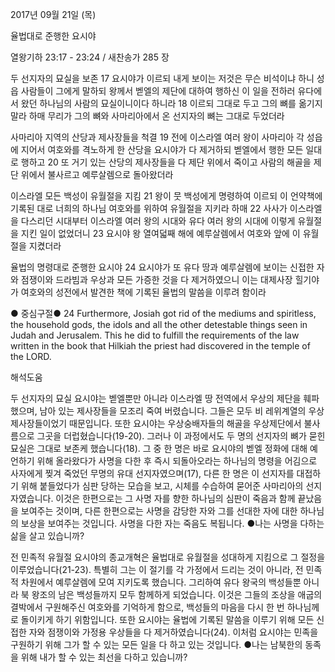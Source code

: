 2017년 09월 21일 (목)

율법대로 준행한 요시야



열왕기하 23:17 - 23:24 / 새찬송가 285 장


두 선지자의 묘실을 보존
17 요시야가 이르되 내게 보이는 저것은 무슨 비석이냐 하니 성읍 사람들이 그에게
말하되 왕께서 벧엘의 제단에 대하여 행하신 이 일을 전하러 유다에서 왔던 하나님의 사람의 묘실이니이다 하니라 18 이르되 그대로 두고 그의 뼈를 옮기지 말라 하매 무리가 그의 뼈와 사마리아에서 온 선지자의 뼈는 그대로 두었더라

사마리아 지역의 산당과 제사장들을 척결
19 전에 이스라엘 여러 왕이 사마리아 각 성읍에 지어서 여호와를 격노하게 한 산당을 요시야가 다 제거하되 벧엘에서 행한 모든 일대로 행하고 20 또 거기 있는 산당의 제사장들을 다 제단 위에서 죽이고 사람의 해골을 제단 위에서 불사르고 예루살렘으로 돌아왔더라

이스라엘 모든 백성이 유월절을 지킴
21 왕이 뭇 백성에게 명령하여 이르되 이 언약책에 기록된 대로 너희의 하나님 여호와를 위하여 유월절을 지키라 하매 22 사사가 이스라엘을 다스리던 시대부터 이스라엘 여러 왕의 시대와 유다 여러 왕의 시대에 이렇게 유월절을 지킨 일이 없었더니 23 요시야 왕 열여덟째 해에 예루살렘에서 여호와 앞에 이 유월절을 지켰더라 

율법의 명령대로 준행한 요시야
24 요시야가 또 유다 땅과 예루살렘에 보이는 신접한 자와 점쟁이와 드라빔과 우상과 모든 가증한 것을 다 제거하였으니 이는 대제사장 힐기야가 여호와의 성전에서 발견한 책에 기록된 율법의 말씀을 이루려 함이라

● 중심구절● 24 Furthermore, Josiah got rid of the mediums and spiritless, the household gods, the idols and all the other detestable things seen in Judah and Jerusalem. This he did to fulfill the requirements of the law written in the book that Hilkiah the priest had discovered in the temple of the LORD.

해석도움





두 선지자의 묘실
요시야는 벧엘뿐만 아니라 이스라엘 땅 전역에서 우상의 제단을 훼파했으며,
남아 있는 제사장들을 모조리 죽여 버렸습니다. 그들은 모두 비 레위계열의 우상제사장들이었기 때문입니다. 또한 요시야는 우상숭배자들의 해골을 우상제단에서 불사름으로 그곳을 더럽혔습니다(19-20). 그러나 이 과정에서도 두 명의 선지자의 뼈가 묻힌 묘실은 그대로 보존케 했습니다(18). 그 중 한 명은 바로 요시야의 벧엘 정화에 대해 예언하기 위해 올라왔다가 사명을 다한 후 즉시 되돌아오라는 하나님의 명령을 어김으로 사자에게 찢겨 죽었던 무명의 유대 선지자였으며(17), 다른 한 명은 이 선지자를 대접하기 위해 붙들었다가 심판 당하는 모습을 보고, 시체를 수습하여 묻어준 사마리아의 선지자였습니다. 이것은 한편으로는 그 사명 자를 향한 하나님의 심판이 죽음과 함께 끝났음을 보여주는 것이며, 다른 한편으로는 사명을 감당한 자와 그를 선대한 자에 대한 하나님의 보상을 보여주는 것입니다. 사명을 다한 자는 죽음도 복됩니다.
●나는 사명을 다하는 삶을 살고 있습니까?

전 민족적 유월절
요시야의 종교개혁은 율법대로 유월절을 성대하게 지킴으로 그 절정을 이루었습니다(21-23). 특별히 그는 이 절기를 각 가정에서 드리는 것이 아니라, 전 민족적 차원에서 예루살렘에 모여 지키도록 했습니다. 그리하여 유다 왕국의 백성들뿐 아니라 북 왕조의 남은 백성들까지 모두 함께하게 되었습니다. 이것은 그들의 조상을 애굽의 결박에서 구원해주신 여호와를 기억하게 함으로, 백성들의 마음을 다시 한 번 하나님께로 돌이키게 하기 위함입니다. 또한 요시야는 율법에 기록된 말씀을 이루기 위해 모든 신접한 자와 점쟁이와 가정용 우상들을 다 제거하였습니다(24). 이처럼 요시야는 민족을 구원하기 위해 그가 할 수 있는 모든 일을 다 하고 있는 것입니다.
●나는 남북한의 동족을 위해 내가 할 수 있는 최선을 다하고 있습니까?